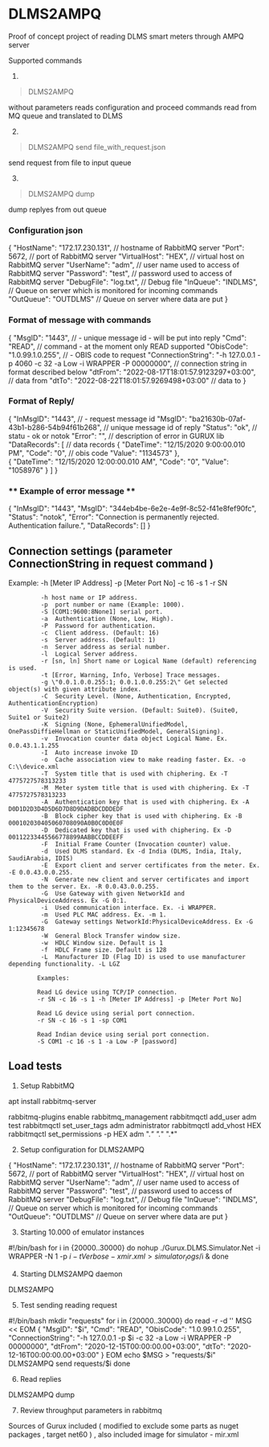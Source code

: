 # DLMS2AMPQ 
Proof of concept project of reading DLMS smart meters through AMPQ server

Supported commands 

1. 
> DLMS2AMPQ 

without parameters reads configuration and proceed commands read from MQ queue and translated to DLMS

2. 
> DLMS2AMPQ send file_with_request.json

send request from file to input queue

3. 
> DLMS2AMPQ dump 

dump replyes from out queue

### Configuration json
>
{
  "HostName": "172.17.230.131",  // hostname of RabbitMQ server
  "Port": 5672, // port of RabbitMQ server
  "VirtualHost": "HEX", // virtual host on RabbitMQ server
  "UserName": "adm", // user name used to access of RabbitMQ server
  "Password": "test", // password used to access of RabbitMQ server
  "DebugFile": "log.txt",   // Debug file
  "InQueue": "INDLMS", // Queue on server which is monitored for incoming commands
  "OutQueue": "OUTDLMS" // Queue on server where data are put
}


### **Format of message with commands**
>
{
  "MsgID": "1443", // - unique message id - will be put into reply
  "Cmd": "READ", // command - at the moment only READ supported
  "ObisCode": "1.0.99.1.0.255", // - OBIS code to request
  "ConnectionString": "-h 127.0.0.1 -p 4060 -c 32 -a Low -i WRAPPER -P 00000000", // connection string in format described below
  "dtFrom": "2022-08-17T18:01:57.9123297+03:00", // data from 
  "dtTo": "2022-08-22T18:01:57.9269498+03:00" // data to
}


### **Format of Reply**/
>
{
  "InMsgID": "1443", // - request message id 
  "MsgID": "ba21630b-07af-43b1-b286-54b94f61b268", // unique message id of reply 
  "Status": "ok", // statu - ok or notok
  "Error": "", // description of error in GURUX lib
  "DataRecords": [ // data records
    {
      "DateTime": "12/15/2020 9:00:00.010 PM",
      "Code": "0",  // obis code
      "Value": "1134573"
    },   
    {
      "DateTime": "12/15/2020 12:00:00.010 AM",
      "Code": "0",
      "Value": "1058976"
    }
  ]
}

### ** Example of error message ** 
>
{
  "InMsgID": "1443",
  "MsgID": "344eb4be-6e2e-4e9f-8c52-f41e8fef90fc",
  "Status": "notok",
  "Error": "Connection is permanently rejected. Authentication failure.",
  "DataRecords": []
}

## Connection settings (parameter ConnectionString in request command )

Example:  -h [Meter IP Address] -p [Meter Port No] -c 16 -s 1 -r SN

             -h host name or IP address.
             -p  port number or name (Example: 1000).
             -S [COM1:9600:8None1] serial port.
             -a  Authentication (None, Low, High).
             -P  Password for authentication.
             -c  Client address. (Default: 16)
             -s  Server address. (Default: 1)
             -n  Server address as serial number.
             -l  Logical Server address.
             -r [sn, ln] Short name or Logical Name (default) referencing is used.
             -t [Error, Warning, Info, Verbose] Trace messages.
             -g \"0.0.1.0.0.255:1; 0.0.1.0.0.255:2\" Get selected object(s) with given attribute index.
             -C  Security Level. (None, Authentication, Encrypted, AuthenticationEncryption)
             -V  Security Suite version. (Default: Suite0). (Suite0, Suite1 or Suite2)
             -K  Signing (None, EphemeralUnifiedModel, OnePassDiffieHellman or StaticUnifiedModel, GeneralSigning).
             -v  Invocation counter data object Logical Name. Ex. 0.0.43.1.1.255
             -I  Auto increase invoke ID
             -o  Cache association view to make reading faster. Ex. -o C:\\device.xml 
             -T  System title that is used with chiphering. Ex -T 4775727578313233
             -M  Meter system title that is used with chiphering. Ex -T 4775727578313233
             -A  Authentication key that is used with chiphering. Ex -A D0D1D2D3D4D5D6D7D8D9DADBDCDDDEDF
             -B  Block cipher key that is used with chiphering. Ex -B 000102030405060708090A0B0C0D0E0F
             -D  Dedicated key that is used with chiphering. Ex -D 00112233445566778899AABBCCDDEEFF
             -F  Initial Frame Counter (Invocation counter) value.
             -d  Used DLMS standard. Ex -d India (DLMS, India, Italy, SaudiArabia, IDIS)
             -E  Export client and server certificates from the meter. Ex. -E 0.0.43.0.0.255.
             -N  Generate new client and server certificates and import them to the server. Ex. -R 0.0.43.0.0.255.
             -G  Use Gateway with given NetworkId and PhysicalDeviceAddress. Ex -G 0:1.
             -i  Used communication interface. Ex. -i WRAPPER.
             -m  Used PLC MAC address. Ex. -m 1.
             -G  Gateway settings NetworkId:PhysicalDeviceAddress. Ex -G 1:12345678
             -W  General Block Transfer window size.
             -w  HDLC Window size. Default is 1
             -f  HDLC Frame size. Default is 128
             -L  Manufacturer ID (Flag ID) is used to use manufacturer depending functionality. -L LGZ
            
            Examples:

            Read LG device using TCP/IP connection.
            -r SN -c 16 -s 1 -h [Meter IP Address] -p [Meter Port No]

            Read LG device using serial port connection.
            -r SN -c 16 -s 1 -sp COM1

            Read Indian device using serial port connection.
            -S COM1 -c 16 -s 1 -a Low -P [password]

## Load tests

1. Setup RabbitMQ

apt install rabbitmq-server

rabbitmq-plugins enable rabbitmq_management
rabbitmqctl add_user adm test
rabbitmqctl set_user_tags adm administrator
rabbitmqctl add_vhost HEX
rabbitmqctl set_permissions -p HEX adm ".*" ".*" ".*"


2. Setup configuration for DLMS2AMPQ

{
  "HostName": "172.17.230.131",  // hostname of RabbitMQ server
  "Port": 5672, // port of RabbitMQ server
  "VirtualHost": "HEX", // virtual host on RabbitMQ server
  "UserName": "adm", // user name used to access of RabbitMQ server
  "Password": "test", // password used to access of RabbitMQ server
  "DebugFile": "log.txt",   // Debug file
  "InQueue": "INDLMS", // Queue on server which is monitored for incoming commands
  "OutQueue": "OUTDLMS" // Queue on server where data are put
}

3. Starting 10.000 of emulator instances

#!/bin/bash
for i in {20000..30000}
do
   nohup ./Gurux.DLMS.Simulator.Net -i WRAPPER -N 1 -p $i -t Verbose -x mir.xml > simulator_logs/$i &
done

4. Starting DLMS2AMPQ daemon

DLMS2AMPQ

5. Test sending reading request

#!/bin/bash
mkdir "requests"
for i in {20000..30000}
do
read -r -d '' MSG << EOM
{
  "MsgID": "$i",
  "Cmd": "READ",
  "ObisCode": "1.0.99.1.0.255",
  "ConnectionString": "-h 127.0.0.1 -p $i -c 32 -a Low -i WRAPPER -P 00000000",
  "dtFrom": "2020-12-15T00:00:00.00+03:00",
  "dtTo": "2020-12-16T00:00:00.00+03:00"
}
EOM
echo $MSG > "requests/$i"
DLMS2AMPQ send requests/$i
done

6. Read replies 

DLMS2AMPQ dump

7. Review throughput parameters in rabbitmq


Sources of Gurux included ( modified to exclude some parts as nuget packages , target net60 ) , also included image for simulator - mir.xml